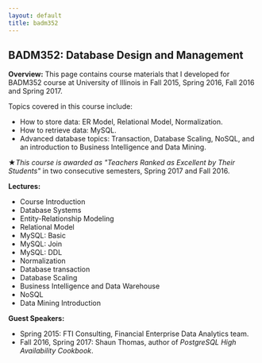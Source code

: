 ```yaml
---
layout: default
title: badm352
---
```


## BADM352: Database Design and Management

**Overview:** This page contains course materials that I developed for BADM352 course  at University of Illinois in Fall 2015, Spring 2016, Fall 2016 and Spring 2017. 

Topics covered in this course include: 

* How to store data: ER Model, Relational Model, Normalization. 
* How to retrieve data: MySQL. 
* Advanced database topics: Transaction, Database Scaling, NoSQL, and an introduction to Business Intelligence and Data Mining. 


&#9733;*This course is awarded as "Teachers Ranked as Excellent by Their Students"* in two consecutive semesters, Spring 2017 and Fall 2016.

**Lectures:**

* Course Introduction
* Database Systems
* Entity-Relationship Modeling
* Relational Model
* MySQL: Basic 
* MySQL: Join
* MySQL: DDL 
* Normalization 
* Database transaction 
* Database Scaling
* Business Intelligence and Data Warehouse
* NoSQL
* Data Mining Introduction

**Guest Speakers:**

* Spring 2015: FTI Consulting, Financial  Enterprise Data Analytics team.
* Fall 2016, Spring 2017: Shaun Thomas, author of *PostgreSQL High Availability Cookbook*.
